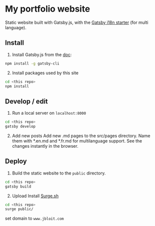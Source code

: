 # My portfolio website

Static website built with Gatsby.js, with the [Gatsby i18n starter](https://github.com/angeloocana/gatsby-plugin-i18n) (for multi language).


## Install

1. Install Gatsby.js
from the [doc](https://www.gatsbyjs.org/docs/quick-start/#install-the-gatsby-cli):
```bash
npm install -g gatsby-cli
```
2. Install packages used by this site
```bash
cd <this repo>
npm install
```

## Develop / edit
1. Run a local server on ```localhost:8000```
```bash
cd <this repo>
gatsby develop
```
2. Add new posts
Add new .md pages to the src/pages directory.
Name them with *.en.md and *.fr.md for multilanguage support.
See the changes instantly in the browser.

## Deploy
1. Build the static website to the ```public``` directory.
```bash
cd <this repo>
gatsby build
```

2. Upload 
Install [Surge.sh](https://surge.sh/)
```bash
cd <this repo>
surge public/ 
```
set domain to ```www.jbloit.com```
